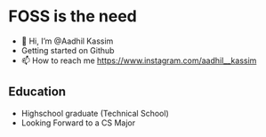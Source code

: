 # FOSS is the need

- 👋 Hi, I’m @Aadhil Kassim
- Getting started on Github
- 📫 How to reach me https://www.instagram.com/aadhil__kassim

## Education

- Highschool graduate (Technical School)
- Looking Forward to a CS Major